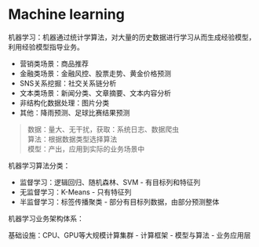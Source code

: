 # Machine learning

机器学习：机器通过统计学算法，对大量的历史数据进行学习从而生成经验模型，利用经验模型指导业务。

* 营销类场景：商品推荐
* 金融类场景：金融风控、股票走势、黄金价格预测
* SNS关系挖掘：社交关系链分析
* 文本类场景：新闻分类、文章摘要、文本内容分析
* 非结构化数据处理：图片分类
* 其他：降雨预测、足球比赛结果预测

> 数据：量大、无干扰，获取：系统日志、数据爬虫  
> 算法：根据数据类型选择算法  
> 模型：产出，应用到实际的业务场景中

机器学习算法分类：

* 监督学习：逻辑回归、随机森林、SVM - 有目标列和特征列
* 无监督学习：K-Means - 只有特征列
* 半监督学习：标签传播聚类 - 部分有目标列数据，由部分预测整体

机器学习业务架构体系：

基础设施：CPU、GPU等大规模计算集群 - 计算框架 - 模型与算法 - 业务应用层

